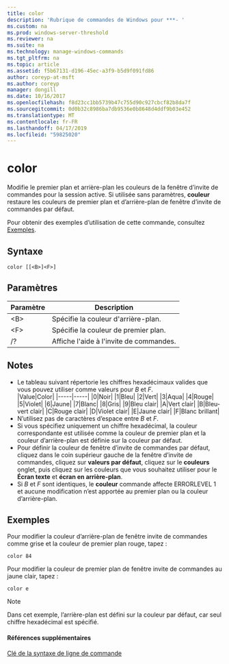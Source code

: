 ```yaml
---
title: color
description: 'Rubrique de commandes de Windows pour ***- '
ms.custom: na
ms.prod: windows-server-threshold
ms.reviewer: na
ms.suite: na
ms.technology: manage-windows-commands
ms.tgt_pltfrm: na
ms.topic: article
ms.assetid: f5b67131-d196-45ec-a3f9-b5d9f091fd86
author: coreyp-at-msft
ms.author: coreyp
manager: dongill
ms.date: 10/16/2017
ms.openlocfilehash: f8d23cc1bb5739b47c755d90c927cbcf82b8da7f
ms.sourcegitcommit: 0d0b32c8986ba7db9536e0b8648d4ddf9b03e452
ms.translationtype: MT
ms.contentlocale: fr-FR
ms.lasthandoff: 04/17/2019
ms.locfileid: "59825020"
---
```

# <a name="color"></a>color



Modifie le premier plan et arrière-plan les couleurs de la fenêtre d’invite de commandes pour la session active. Si utilisée sans paramètres, **couleur** restaure les couleurs de premier plan et d’arrière-plan de fenêtre d’invite de commandes par défaut.

Pour obtenir des exemples d’utilisation de cette commande, consultez [Exemples](#BKMK_examples).

## <a name="syntax"></a>Syntaxe

```
color [[<B>]<F>]
```

## <a name="parameters"></a>Paramètres

|Paramètre|Description|
|---------|-----------|
|\<B>|Spécifie la couleur d'arrière-plan.|
|\<F>|Spécifie la couleur de premier plan.|
|/?|Affiche l'aide à l'invite de commandes.|

## <a name="remarks"></a>Notes

-   Le tableau suivant répertorie les chiffres hexadécimaux valides que vous pouvez utiliser comme valeurs pour *B* et *F*.  
    |Value|Color|
    |-----|-----|
    |0|Noir|
    |1|Bleu|
    |2|Vert|
    |3|Aqua|
    |4|Rouge|
    |5|Violet|
    |6|Jaune|
    |7|Blanc|
    |8|Gris|
    |9|Bleu clair|
    |A|Vert clair|
    |B|Bleu-vert clair|
    |C|Rouge clair|
    |D|Violet clair|
    |E|Jaune clair|
    |F|Blanc brillant|
-   N’utilisez pas de caractères d’espace entre *B* et *F*.
-   Si vous spécifiez uniquement un chiffre hexadécimal, la couleur correspondante est utilisée comme la couleur de premier plan et la couleur d’arrière-plan est définie sur la couleur par défaut.
-   Pour définir la couleur de fenêtre d’invite de commandes par défaut, cliquez dans le coin supérieur gauche de la fenêtre d’invite de commandes, cliquez sur **valeurs par défaut**, cliquez sur le **couleurs** onglet, puis cliquez sur les couleurs que vous souhaitez utiliser pour le  **Écran texte** et **écran en arrière-plan**.
-   Si *B* et *F* sont identiques, le **couleur** commande affecte ERRORLEVEL 1 et aucune modification n’est apportée au premier plan ou la couleur d’arrière-plan.

## <a name="BKMK_examples"></a>Exemples

Pour modifier la couleur d’arrière-plan de fenêtre invite de commandes comme grise et la couleur de premier plan rouge, tapez :
```
color 84
```
Pour modifier la couleur de premier plan de fenêtre invite de commandes au jaune clair, tapez :
```
color e
```

> [!NOTE]
> Dans cet exemple, l’arrière-plan est défini sur la couleur par défaut, car seul chiffre hexadécimal est spécifié.

#### <a name="additional-references"></a>Références supplémentaires

[Clé de la syntaxe de ligne de commande](command-line-syntax-key.md)